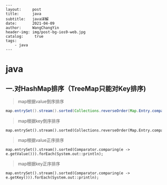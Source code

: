 ```
---
layout:     post
title:      java
subtitle:   java详解
date:       2021-04-09
author:     WangChangYin
header-img: img/post-bg-ios9-web.jpg
catalog: 	 true
tags:
    - java
---
```

# java

## 一.对HashMap排序（TreeMap只能对Key排序)

> map根据value倒序排序
>

```java
map.entrySet().stream().sorted(Collections.reverseOrder(Map.Entry.comparingByValue())).forEach(System.out::println);
```

> map根据key倒序排序
>

```
map.entrySet().stream().sorted(Collections.reverseOrder(Map.Entry.comparingByKey())).forEach(System.out::println);
```

> map根据value正序排序
>

```
map.entrySet().stream().sorted(Comparator.comparing(e -> e.getValue())).forEach(System.out::println);
```

> map根据key正序排序
>

```
map.entrySet().stream().sorted(Comparator.comparing(e -> e.getKey())).forEach(System.out::println);
```

